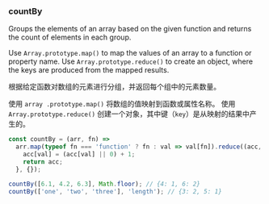 ### countBy

Groups the elements of an array based on the given function and returns the count of elements in each group.

Use `Array.prototype.map()` to map the values of an array to a function or property name.
Use `Array.prototype.reduce()` to create an object, where the keys are produced from the mapped results.

根据给定函数对数组的元素进行分组，并返回每个组中的元素数量。

使用 `array .prototype.map()` 将数组的值映射到函数或属性名称。
使用 `Array.prototype.reduce()` 创建一个对象，其中键（`key`）是从映射的结果中产生的。

```js
const countBy = (arr, fn) =>
  arr.map(typeof fn === 'function' ? fn : val => val[fn]).reduce((acc, val) => {
    acc[val] = (acc[val] || 0) + 1;
    return acc;
  }, {});
```

```js
countBy([6.1, 4.2, 6.3], Math.floor); // {4: 1, 6: 2}
countBy(['one', 'two', 'three'], 'length'); // {3: 2, 5: 1}
```
